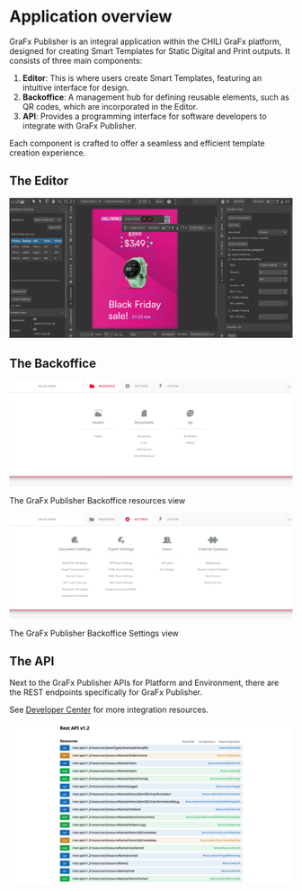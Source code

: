 # Application overview

GraFx Publisher is an integral application within the CHILI GraFx platform, designed for creating Smart Templates for Static Digital and Print outputs. It consists of three main components:

1. **Editor**: This is where users create Smart Templates, featuring an intuitive interface for design.
2. **Backoffice**: A management hub for defining reusable elements, such as QR codes, which are incorporated in the Editor.
3. **API**: Provides a programming interface for software developers to integrate with GraFx Publisher.

Each component is crafted to offer a seamless and efficient template creation experience.

## The Editor

![ui-full](editor.png)

## The Backoffice

![ui-full](backoffice1.png)

The GraFx Publisher Backoffice resources view

![ui-full](backoffice2.png)

The GraFx Publisher Backoffice Settings view

## The API

Next to the GraFx Publisher APIs for Platform and Environment, there are the REST endpoints specifically for GraFx Publisher.

See [Developer Center](/GraFx-Developers/) for more integration resources.

![ui-full](api.png)